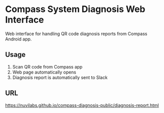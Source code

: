# Compass System Diagnosis Web Interface

Web interface for handling QR code diagnosis reports from Compass Android app.

## Usage
1. Scan QR code from Compass app
2. Web page automatically opens
3. Diagnosis report is automatically sent to Slack

## URL
https://nuvilabs.github.io/compass-diagnosis-public/diagnosis-report.html

